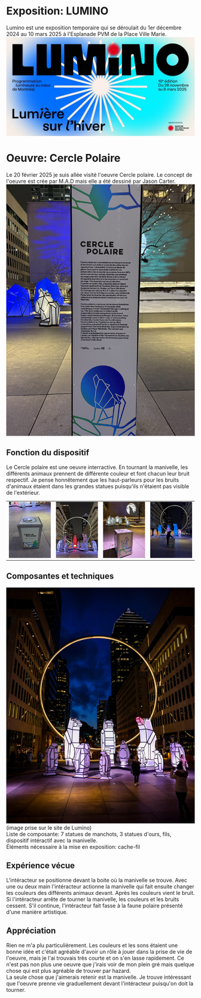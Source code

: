 # Exposition: LUMINO

Lumino est une exposition temporaire qui se déroulait du 1er décembre 2024 au 10 mars 2025 à l'Esplanade PVM de la Place Ville Marie.
![photo](media/baniere_lumino.jpg)
# Oeuvre: Cercle Polaire

Le 20 février 2025 je suis allée visité l'oeuvre Cercle polaire. Le concept de l'oeuvre est crée par M.A.D mais elle a été dessiné par Jason Carter.
![photo](media/cartel_oeuvre.jpg)
<br>

## Fonction du dispositif
Le Cercle polaire est une oeuvre interractive. En tournant la manivelle, les différents animaux prennent de différente couleur et font chacun leur bruit respectif. Je pense honnêtement que les haut-parleurs pour les bruits d'animaux étaient dans les grandes statues puisqu'ils n'étaient pas visible de l'extérieur.
<table align="center">
<tr>
<td><img src="https://github.com/del-phine8/H25_V11_inspirations_GAGNON/blob/main/LUMINO/media/dispositif_interactif.jpg"></td>
<td><img src="https://github.com/del-phine8/H25_V11_inspirations_GAGNON/blob/main/LUMINO/media/ensemble_oeuvre.jpg"></td>
<td><img src="https://github.com/del-phine8/H25_V11_inspirations_GAGNON/blob/main/LUMINO/media/dispositif_interactif_loup.jpg"></td>
<td><img src="https://github.com/del-phine8/H25_V11_inspirations_GAGNON/blob/main/LUMINO/media/animaux_couleur.jpg"></td>
</tr>
</table>

## Composantes et techniques
![photo](media/composantes_oeuvre.jpg)
<br>
(image prise sur le site de Lumino)
<br>
Liste de composante: 7 statues de manchots, 3 statues d'ours, fils, dispositif intéractif avec la manivelle.
<br>
Éléments nécessaire à la mise en exposition: cache-fil
## Expérience vécue
L'intéracteur se positionne devant la boite où la manivelle se trouve. Avec une ou deux main l'intéracteur actionne la manivelle qui fait ensuite changer les couleurs des différents animaux devant. Après les couleurs vient le bruit. Si l'intéracteur arrête de tourner la manivelle, les couleurs et les bruits cessent. S'il continue, l'intéracteur fait fasse à la faune polaire présenté d'une manière artistique.
## Appréciation
Rien ne m'a plu particulièrement. Les couleurs et les sons étaient une bonne idée et c'était agréable d'avoir un rôle à jouer dans la prise de vie de l'oeuvre, mais je l'ai trouvais très courte et on s'en lasse rapidement. Ce n'est pas non plus une oeuvre que j'irais voir de mon plein gré mais quelque chose qui est plus agréable de trouver par hazard.
<br>
La seule chose que j'aimerais retenir est la manivelle. Je trouve intéressant que l'oeuvre prenne vie graduellement devant l'intéracteur puisqu'on doit la tourner.

